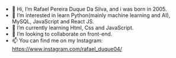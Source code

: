 - 👋 Hi, I’m Rafael Pereira Duque Da Silva, and i was born in 2005.
- 👀 I’m interested in learn Python(mainly machine learning and AI), MySQL, JavaScript and React JS.
- 🌱 I’m currently learning Html, Css and JavaScript.
- 💞️ I’m looking to collaborate on front-end.
- 📫 You can find me on my Instagram: https://www.instagram.com/rafael_duque04/

<!---
RafaelDuque049/RafaelDuque049 is a ✨ special ✨ repository because its `README.md` (this file) appears on your GitHub profile.
You can click the Preview link to take a look at your changes.
--->
